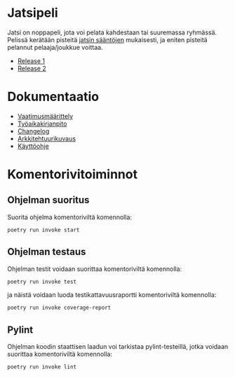# Jatsipeli

Jatsi on noppapeli, jota voi pelata kahdestaan tai suuremassa ryhmässä. Pelissä kerätään pisteitä [jatsin sääntöjen](https://fi.wikipedia.org/wiki/Yatzy) mukaisesti, ja eniten pisteitä pelannut pelaaja/joukkue voittaa.

- [Release 1](https://github.com/alumppio/ot-harjoitustyo/releases/tag/viikko5)
- [Release 2](https://github.com/alumppio/ot-harjoitustyo/releases/tag/viikko6)

# Dokumentaatio

- [Vaatimusmäärittely](dokumentaatio/vaatimusmaarittely.md)
- [Työaikakirjanpito](dokumentaatio/tyoaikakirja.md)
- [Changelog](dokumentaatio/changelog.md)
- [Arkkitehtuurikuvaus](dokumentaatio/arkkitehtuuri.md)
- [Käyttöohje](dokumentaatio/kayttoohje.md)

# Komentorivitoiminnot 

## Ohjelman suoritus
Suorita ohjelma komentoriviltä komennolla:
```bash
poetry run invoke start
```

## Ohjelman testaus

Ohjelman testit voidaan suorittaa komentoriviltä komennolla:
```bash
poetry run invoke test
```

ja näistä voidaan luoda testikattavuusraportti komentoriviltä komennolla:
```bash
poetry run invoke coverage-report
```

## Pylint 

Ohjelman koodin staattisen laadun voi tarkistaa pylint-testeillä, jotka voidaan suorittaa komentoriviltä komennolla:
```bash
poetry run invoke lint
```


